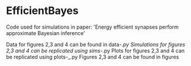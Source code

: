 # EfficientBayes
Code used for simulations in paper: 'Energy efficient synapses perform approximate Bayesian inference'

Data for figures 2,3 and 4 can be found in data-_.py
Simulations for figures 2,3 and 4 can be replicated using sims-_.py
Plots for figures 2,3 and 4 can be replicated using plots-_.py
Figures 2,3 and 4 can be found in figures
